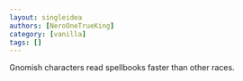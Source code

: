 ```yaml
---
layout: singleidea
authors: [NeroOneTrueKing]
category: [vanilla]
tags: []
---
```

Gnomish characters read spellbooks faster than other races.
